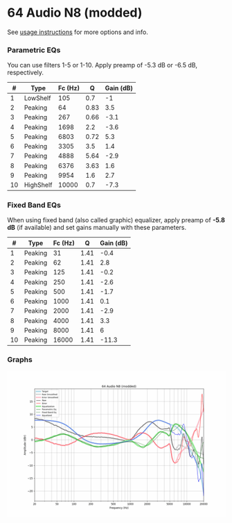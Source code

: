 # 64 Audio N8 (modded)
See [usage instructions](https://github.com/jaakkopasanen/AutoEq#usage) for more options and info.

### Parametric EQs
You can use filters 1-5 or 1-10. Apply preamp of -5.3 dB or -6.5 dB, respectively.

|   # | Type      |   Fc (Hz) |    Q |   Gain (dB) |
|-----|-----------|-----------|------|-------------|
|   1 | LowShelf  |       105 | 0.7  |        -1   |
|   2 | Peaking   |        64 | 0.83 |         3.5 |
|   3 | Peaking   |       267 | 0.66 |        -3.1 |
|   4 | Peaking   |      1698 | 2.2  |        -3.6 |
|   5 | Peaking   |      6803 | 0.72 |         5.3 |
|   6 | Peaking   |      3305 | 3.5  |         1.4 |
|   7 | Peaking   |      4888 | 5.64 |        -2.9 |
|   8 | Peaking   |      6376 | 3.63 |         1.6 |
|   9 | Peaking   |      9954 | 1.6  |         2.7 |
|  10 | HighShelf |     10000 | 0.7  |        -7.3 |

### Fixed Band EQs
When using fixed band (also called graphic) equalizer, apply preamp of **-5.8 dB** (if available) and set gains manually with these parameters.

|   # | Type    |   Fc (Hz) |    Q |   Gain (dB) |
|-----|---------|-----------|------|-------------|
|   1 | Peaking |        31 | 1.41 |        -0.4 |
|   2 | Peaking |        62 | 1.41 |         2.8 |
|   3 | Peaking |       125 | 1.41 |        -0.2 |
|   4 | Peaking |       250 | 1.41 |        -2.6 |
|   5 | Peaking |       500 | 1.41 |        -1.7 |
|   6 | Peaking |      1000 | 1.41 |         0.1 |
|   7 | Peaking |      2000 | 1.41 |        -2.9 |
|   8 | Peaking |      4000 | 1.41 |         3.3 |
|   9 | Peaking |      8000 | 1.41 |         6   |
|  10 | Peaking |     16000 | 1.41 |       -11.3 |

### Graphs
![](./64%20Audio%20N8%20(modded).png)
